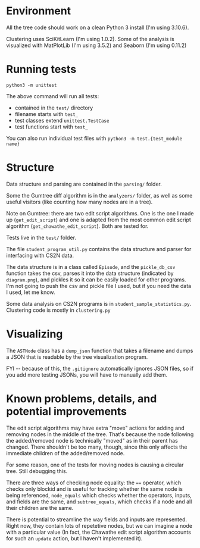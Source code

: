 
# Environment
All the tree code should work on a clean Python 3 install (I'm using 3.10.6).

Clustering uses SciKitLearn (I'm using 1.0.2). Some of the analysis is visualized with MatPlotLib (I'm using 3.5.2) and Seaborn (I'm using 0.11.2)

# Running tests
```
python3 -m unittest
```

The above command will run all tests:

* contained in the `test/` directory
* filename starts with `test_`
* test classes extend `unittest.TestCase`
* test functions start with `test_`

You can also run individual test files with `python3 -m test.{test_module name}`

# Structure
Data structure and parsing are contained in the `parsing/` folder.

Some the Gumtree diff algorithm is in the `analyzers/` folder, as well as some useful visitors (like counting how many nodes are in a tree).

Note on Gumtree: there are two edit script algorithms. One is the one I made up (`get_edit_script`) and one is adapted from the most common edit script algorithm (`get_chawathe_edit_script`). Both are tested for.

Tests live in the `test/` folder.

The file `student_program_util.py` contains the data structure and parser for interfacing with CS2N data.

The data structure is in a class called `Episode`, and the `pickle_db_csv` function takes the csv, parses it into the data structure (indicated by `diagram.png`), and pickles it so it can be easily loaded for other programs.
I'm not going to push the csv and pickle file I used, but if you need the data I used, let me know.

Some data analysis on CS2N programs is in `student_sample_statistics.py`. Clustering code is mostly in `clustering.py`

# Visualizing

The `ASTNode` class has a `dump_json` function that takes a filename and dumps a JSON that is readable by the tree visualization program.

FYI -- because of this, the `.gitignore` automatically ignores JSON files, so if you add more testing JSONs, you will have to manually add them.

# Known problems, details, and potential improvements

The edit script algorithms may have extra "move" actions for adding and removing nodes in the middle of the tree. That's because the node following the added/removed node is technically "moved" as in their parent has changed. There shouldn't be too many, though, since this only affects the immediate children of the added/removed node.

For some reason, one of the tests for moving nodes is causing a circular tree. Still debugging this.

There are three ways of checking node equality: the `==` operator, which checks only blockid and is useful for tracking whether the same node is being referenced, `node_equals` which checks whether the operators, inputs, and fields are the same, and `subtree_equals`, which checks if a node and all their children are the same.

There is potential to streamline the way fields and inputs are represented. Right now, they contain lots of repetetive nodes, but we can imagine a node with a particular value (In fact, the Chawathe edit script algorithm accounts for such an `update` action, but I haven't implemented it). 